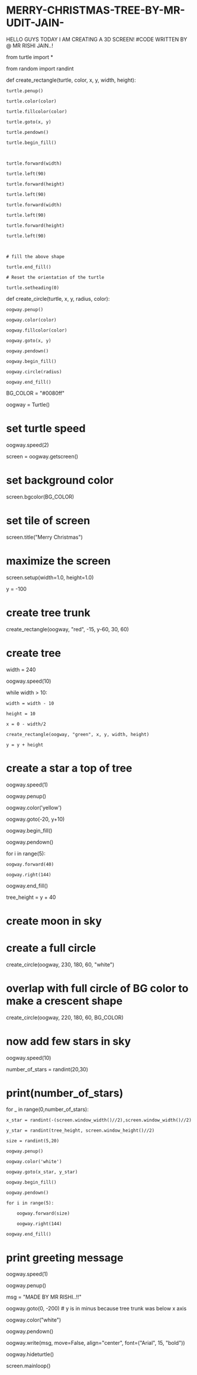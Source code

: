 # MERRY-CHRISTMAS-TREE-BY-MR-UDIT-JAIN-
HELLO GUYS TODAY I AM CREATING A 3D SCREEN!
#CODE WRITTEN BY @ MR RISHI JAIN..!

from turtle import *

from random import randint

 

 

def create_rectangle(turtle, color, x, y, width, height):

    turtle.penup()

    turtle.color(color)

    turtle.fillcolor(color)

    turtle.goto(x, y)

    turtle.pendown()

    turtle.begin_fill()

 

    turtle.forward(width)

    turtle.left(90)

    turtle.forward(height)

    turtle.left(90)

    turtle.forward(width)

    turtle.left(90)

    turtle.forward(height)

    turtle.left(90)

 

    # fill the above shape

    turtle.end_fill()

    # Reset the orientation of the turtle

    turtle.setheading(0)

 

 

def create_circle(turtle, x, y, radius, color):

    oogway.penup()

    oogway.color(color)

    oogway.fillcolor(color)

    oogway.goto(x, y)

    oogway.pendown()

    oogway.begin_fill()

    oogway.circle(radius)

    oogway.end_fill()

 

 

BG_COLOR = "#0080ff"

oogway = Turtle()

# set turtle speed

oogway.speed(2)

screen = oogway.getscreen()

# set background color

screen.bgcolor(BG_COLOR)

# set tile of screen

screen.title("Merry Christmas")

# maximize the screen

screen.setup(width=1.0, height=1.0)

 

y = -100

# create tree trunk

create_rectangle(oogway, "red", -15, y-60, 30, 60)

 

# create tree

width = 240

oogway.speed(10)

while width > 10:

    width = width - 10

    height = 10

    x = 0 - width/2

    create_rectangle(oogway, "green", x, y, width, height)

    y = y + height

 

# create a star a top of tree

oogway.speed(1)

oogway.penup()

oogway.color('yellow')

oogway.goto(-20, y+10)

oogway.begin_fill()

oogway.pendown()

for i in range(5):

    oogway.forward(40)

    oogway.right(144)

oogway.end_fill()

 

tree_height = y + 40

 

# create moon in sky

# create a full circle

create_circle(oogway, 230, 180, 60, "white")

# overlap with full circle of BG color to make a crescent shape

create_circle(oogway, 220, 180, 60, BG_COLOR)

 

# now add few stars in sky

oogway.speed(10)

number_of_stars = randint(20,30)

# print(number_of_stars)

for _ in range(0,number_of_stars):

    x_star = randint(-(screen.window_width()//2),screen.window_width()//2)

    y_star = randint(tree_height, screen.window_height()//2)

    size = randint(5,20)

    oogway.penup()

    oogway.color('white')

    oogway.goto(x_star, y_star)

    oogway.begin_fill()

    oogway.pendown()

    for i in range(5):

        oogway.forward(size)

        oogway.right(144)

    oogway.end_fill()

 

# print greeting message

oogway.speed(1)

oogway.penup()

msg = "MADE BY MR RISHI..!!"

oogway.goto(0, -200)  # y is in minus because tree trunk was below x axis

oogway.color("white")

oogway.pendown()

oogway.write(msg, move=False, align="center", font=("Arial", 15, "bold"))

 

oogway.hideturtle()

screen.mainloop()
